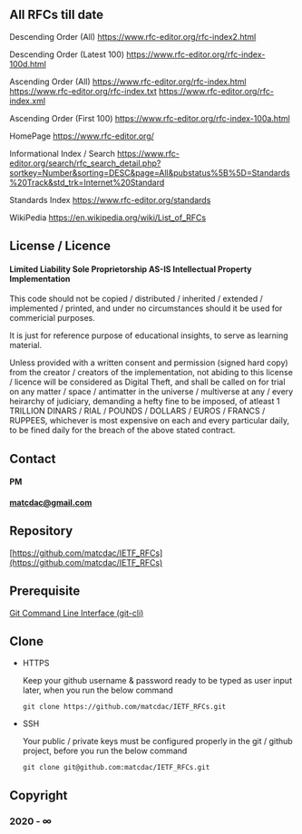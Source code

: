 ## All RFCs till date ##

Descending Order (All)
https://www.rfc-editor.org/rfc-index2.html

Descending Order (Latest 100)
https://www.rfc-editor.org/rfc-index-100d.html

Ascending Order (All)
https://www.rfc-editor.org/rfc-index.html
https://www.rfc-editor.org/rfc-index.txt
https://www.rfc-editor.org/rfc-index.xml

Ascending Order (First 100)
https://www.rfc-editor.org/rfc-index-100a.html

HomePage
https://www.rfc-editor.org/

Informational Index / Search
https://www.rfc-editor.org/search/rfc_search_detail.php?sortkey=Number&sorting=DESC&page=All&pubstatus%5B%5D=Standards%20Track&std_trk=Internet%20Standard

Standards Index
https://www.rfc-editor.org/standards

WikiPedia
https://en.wikipedia.org/wiki/List_of_RFCs


## License / Licence ##

#### Limited Liability Sole Proprietorship AS-IS Intellectual Property Implementation ####

This code should not be copied / distributed / inherited / extended / implemented / printed,
and under no circumstances should it be used for commericial purposes.

It is just for reference purpose of educational insights, to serve as learning material.

Unless provided with a written consent and permission (signed hard copy) from the creator / creators of the implementation,
not abiding to this license / licence will be considered as Digital Theft,
and shall be called on for trial on any matter / space / antimatter in the universe / multiverse at any / every heirarchy of judiciary,
demanding a hefty fine to be imposed, of atleast 1 TRILLION DINARS / RIAL / POUNDS / DOLLARS / EUROS / FRANCS / RUPPEES,
whichever is most expensive on each and every particular daily, to be fined daily for the breach of the above stated contract.


## Contact ##

#### PM ####

#### matcdac@gmail.com ####


## Repository ##

[https://github.com/matcdac/IETF_RFCs](https://github.com/matcdac/IETF_RFCs)


## Prerequisite ##

[Git Command Line Interface (git-cli)](https://git-scm.com/downloads)


## Clone ##

* HTTPS

	Keep your github username & password ready to be typed as user input later, when you run the below command

	```git clone https://github.com/matcdac/IETF_RFCs.git```

* SSH

	Your public / private keys must be configured properly in the git / github project, before you run the below command

	```git clone git@github.com:matcdac/IETF_RFCs.git```


## Copyright ##

### 2020 - ∞ ###


